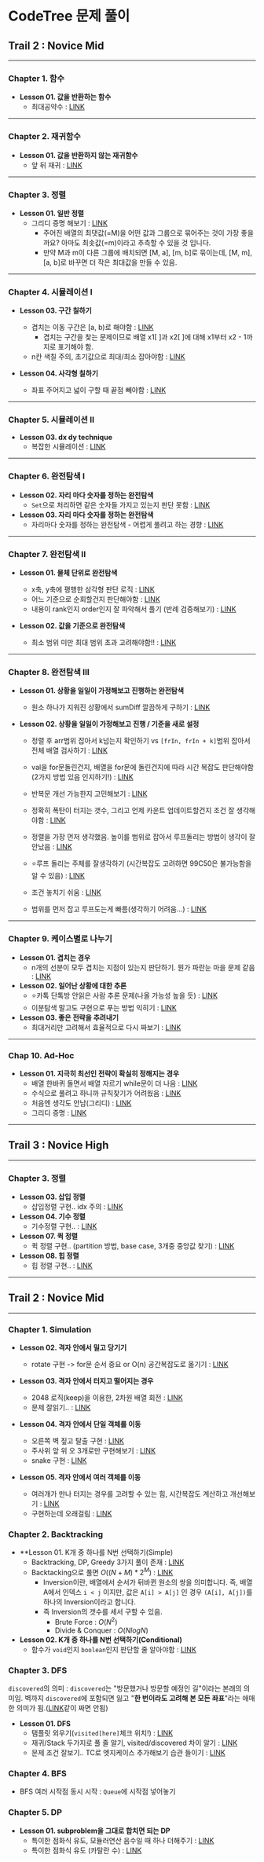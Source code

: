 # CodeTree 문제 풀이

## Trail 2 : Novice Mid

---

### Chapter 1. 함수

- **Lesson 01. 값을 반환하는 함수**
  - 최대공약수 : [LINK](src/main/java/org/dukcode/ps/codetree/trail02/chapter01/lesson01/ChallengeFindTheGreatestCommonDivisor.java)

---

### Chapter 2. 재귀함수

- **Lesson 01. 값을 반환하지 않는 재귀함수**
  - 앞 뒤 재귀 : [LINK](src/main/java/org/dukcode/ps/codetree/trail02/chapter02/lesson01/TestStarOutputWithRecursiveFunction2.java)

---

### Chapter 3. 정렬

- **Lesson 01. 일반 정렬**
  - 그리디 증명 해보기 : [LINK](src/main/java/org/dukcode/ps/codetree/trail02/chapter03/lesson01/ChallengeGroupOfPairs.java)
    - 주어진 배열의 최댓값(=M)을 어떤 값과 그룹으로 묶어주는 것이 가장 좋을까요? 아마도 최솟값(=m)이라고 추측할 수 있을 것 입니다.
    - 만약 M과 m이 다른 그룹에 배치되면 [M, a], [m, b]로 묶이는데, [M, m], [a, b]로 바꾸면 더 작은 최대값을 만들 수 있음.

---

### Chapter 4. 시뮬레이션 I

- **Lesson 03. 구간 칠하기**
  - 겹치는 이동 구간은 [a, b)로 해야함 : [LINK](src/main/java/org/dukcode/ps/codetree/trail02/chapter04/lesson03/ChallengeAreaBeenToAndFrom2.java)
    - 겹치는 구간을 찾는 문제이므로 배열 x1[ ]과 x2[ ]에 대해 x1부터 x2 - 1까지로 표기해야 함.
  - n칸 색칠 주의, 초기값으로 최대/최소 잡아야함 : [LINK](src/main/java/org/dukcode/ps/codetree/trail02/chapter04/lesson03/ChallengePaintingWhiteBlack.java)

- **Lesson 04. 사각형 칠하기**
  - 좌표 주어지고 넓이 구할 때 끝점 빼야함 : [LINK](src/main/java/org/dukcode/ps/codetree/trail02/chapter04/lesson04/IntroTotalWidthOfARectangle2.java)

---

### Chapter 5. 시뮬레이션 II

- **Lesson 03. dx dy technique**
  - 복잡한 시뮬레이션 : [LINK](src/main/java/org/dukcode/ps/codetree/trail02/chapter05/lesson03/ChallengeShootALaserInTheMirror2.java)

---

### Chapter 6. 완전탐색 I

- **Lesson 02. 자리 마다 숫자를 정하는 완전탐색**
  - `Set`으로 처리하면 같은 숫자들 가지고 있는지 판단 못함 : [LINK](src/main/java/org/dukcode/ps/codetree/trail02/chapter06/lesson02/ChallengeBeautifulSequence2.java)
- **Lesson 03. 자리 마다 숫자를 정하는 완전탐색**
  - 자리마다 숫자를 정하는 완전탐색 - 어렵게 풀려고 하는 경향 : [LINK](src/main/java/org/dukcode/ps/codetree/trail02/chapter06/lesson03)

---

### Chapter 7. 완전탐색 II

- **Lesson 01. 물체 단위로 완전탐색**
  - x축, y축에 평행한 삼각형 판단 로직 : [LINK](src/main/java/org/dukcode/ps/codetree/trail02/chapter07/lesson01/IntroCreateTriangle.java)
  - 어느 기준으로 순회할건지 판단해야함 : [LINK](src/main/java/org/dukcode/ps/codetree/trail02/chapter07/lesson01/ChallengeRottenCheese.java)
  - 내용이 rank인지 order인지 잘 파악해서 풀기 (반례 검증해보기) : [LINK](src/main/java/org/dukcode/ps/codetree/trail02/chapter07/lesson01/ChallengeDevelopersRank.java)

- **Lesson 02. 값을 기준으로 완전탐색**
  - 최소 범위 미만 최대 범위 초과 고려해야함!! : [LINK](src/main/java/org/dukcode/ps/codetree/trail02/chapter07/lesson02/IntroAdjustingTheTemperatureOfTheDataCenter2.java)

---

### Chapter 8. 완전탐색 III

- **Lesson 01. 상황을 일일이 가정해보고 진행하는 완전탐색**
  - 원소 하나가 지워진 상황에서 sumDiff 깔끔하게 구하기 : [LINK](src/main/java/org/dukcode/ps/codetree/trail02/chapter08/lesson01/IntroMultiplyTwoAndRemoveOneNumber.java)

- **Lesson 02. 상황을 일일이 가정해보고 진행 / 기준을 새로 설정**
  - 정렬 후 arr범위 잡아서 k넘는지 확인하기 vs `[frIn, frIn + k]`범위 잡아서 전체 배열 검사하기 : [LINK](src/main/java/org/dukcode/ps/codetree/trail02/chapter08/lesson02/IntroMaximumDifferenceInNumbers.java)
  - val을 for문돌린건지, 배열을 for문에 돌린건지에 따라 시간 복잡도 판단해야함 (2가지 방법 있음 인지하기!) : [LINK](src/main/java/org/dukcode/ps/codetree/trail02/chapter08/lesson02/IntroGreatJump.java)
  - 반복문 개선 가능한지 고민해보기 : [LINK](src/main/java/org/dukcode/ps/codetree/trail02/chapter08/lesson02/ChallengeRestoreInitialSequence.java)
  - 정확히 폭탄이 터지는 갯수, 그리고 언제 카운트 업데이트할건지 조건 잘 생각해야함 : [LINK](src/main/java/org/dukcode/ps/codetree/trail02/chapter08/lesson02/ChallengeStrangeBomb3.java)
  - 정렬을 가장 먼저 생각했음. 높이를 범위로 잡아서 루프돌리는 방법이 생각이 잘 안났음 : [LINK](src/main/java/org/dukcode/ps/codetree/trail02/chapter08/lesson02/ChallengeHillCutting.java)
  - ⭐️루프 돌리는 주체를 잘생각하기 (시간복잡도 고려하면 99C50은 불가능함을 알 수 있음) : [LINK](src/main/java/org/dukcode/ps/codetree/trail02/chapter08/lesson02/ChallengeDivideSectionsWell.java)
  - 조건 놓치기 쉬움 : [LINK](src/main/java/org/dukcode/ps/codetree/trail02/chapter08/lesson02/ChallengeMaximumHScore2.java)

  - 범위를 먼저 잡고 루프도는게 빠름(생각하기 어려움...) : [LINK](src/main/java/org/dukcode/ps/codetree/trail02/chapter08/lesson02/TestDifferenceBetweenMaximumAndMinimum.java)

---

### Chapter 9. 케이스별로 나누기

- **Lesson 01. 겹치는 경우**
  - n개의 선분이 모두 겹치는 지점이 있는지 판단하기. 뭔가 파란눈 마을 문제 같음 : [LINK](src/main/java/org/dukcode/ps/codetree/trail02/chapter09/lesson01/ChallengeOverlappingLineSegments.java)
- **Lesson 02. 일어난 상황에 대한 추론**
  - ⭐️카톡 단톡방 안읽은 사람 추론 문제(나올 가능성 높을 듯) : [LINK](src/main/java/org/dukcode/ps/codetree/trail02/chapter09/lesson02/ChallengeCodingTalk.java)
  - 이분탐색 말고도 구현으로 푸는 방법 익히기 : [LINK](src/main/java/org/dukcode/ps/codetree/trail02/chapter09/lesson02/TestXRun.java)
- **Lesson 03. 좋은 전략을 추려내기**
  - 최대거리만 고려해서 효율적으로 다시 짜보기 : [LINK](src/main/java/org/dukcode/ps/codetree/trail02/chapter09/lesson03/ChallengeStudyCafeKeepingDistance2.java)

---

### Chap 10. Ad-Hoc

- **Lesson 01. 지극히 최선인 전략이 확실히 정해지는 경우**
  - 배열 한바퀴 돌면서 배열 자르기 while문이 더 나음 : [LINK](src/main/java/org/dukcode/ps/codetree/trail02/chapter10/lesson01/IntroMinimumNumberOfWifi.java)  
  - 수식으로 풀려고 하니까 규칙찾기가 어려웠음 : [LINK](src/main/java/org/dukcode/ps/codetree/trail02/chapter10/lesson01/ChallengeOddEvenBundle.java)
  - 처음엔 생각도 안남(그리디) : [LINK](src/main/java/org/dukcode/ps/codetree/trail02/chapter10/lesson01/ChallengeReorderSequence.java)
  - 그리디 증명 : [LINK](src/main/java/org/dukcode/ps/codetree/trail02/chapter10/lesson01/TestGroupOfPairs2.java)

---

## Trail 3 : Novice High

---

### Chapter 3. 정렬

- **Lesson 03. 삽입 정렬**
  - 삽입정렬 구현.. idx 주의 : [LINK](src/main/java/org/dukcode/ps/codetree/trail03/chapter03/lesson03/ChallengeImplementInsertionSort.java)
- **Lesson 04. 기수 정렬**
  - 기수정렬 구현.. : [LINK](src/main/java/org/dukcode/ps/codetree/trail03/chapter03/lesson04/ChallengeImplementRadixSort.java)
- **Lesson 07. 퀵 정렬**
  - 퀵 정렬 구현.. (partition 방법, base case, 3개중 중앙값 찾기) : [LINK](src/main/java/org/dukcode/ps/codetree/trail03/chapter03/lesson07/ChallengeImplementQuickSort.java)
- **Lesson 08. 힙 정렬**
  - 힙 정렬 구현.. : [LINK](src/main/java/org/dukcode/ps/codetree/trail03/chapter03/lesson08/ChallengeImplementHeapSort.java)

---

## Trail 2 : Novice Mid

---

### Chapter 1. Simulation

- **Lesson 02. 격자 안에서 밀고 당기기**
  - rotate 구현 -> for문 순서 중요 or O(n) 공간복잡도로 옮기기 : [LINK](src/main/java/org/dukcode/ps/codetree/trail04/chapter01/lesson02/ChallengeThe2dWindBlows.java)

- **Lesson 03. 격자 안에서 터지고 떨어지는 경우**
  - 2048 로직(keep)을 이용한, 2차원 배열 회전 : [LINK](src/main/java/org/dukcode/ps/codetree/trail04/chapter01/lesson03/ChallengeOneTrialOf2048Game.java)
  - 문제 잘읽기.. : [LINK](src/main/java/org/dukcode/ps/codetree/trail04/chapter01/lesson03/ChallengeThe2dBombGame.java)

- **Lesson 04. 격자 안에서 단일 객체를 이동**
  - 오른쪽 벽 짚고 탈출 구현 : [LINK](src/main/java/org/dukcode/ps/codetree/trail04/chapter01/lesson04/ChallengeEscapeMazeWithWallFollowing.java)
  - 주사위 앞 위 오 3개로만 구현해보기 : [LINK](src/main/java/org/dukcode/ps/codetree/trail04/chapter01/lesson04/ChallengeRollADice.java)
  - snake 구현 : [LINK](src/main/java/org/dukcode/ps/codetree/trail04/chapter01/lesson04/ChallengeSnakeLovesApples.java)

- **Lesson 05. 격자 안에서 여러 객체를 이동**
  - 여러개가 만나 터지는 경우를 고려할 수 있는 힘, 시간복잡도 계산하고 개선해보기 : [LINK](src/main/java/org/dukcode/ps/codetree/trail04/chapter01/lesson05/ChallengeCollisionExperimentWithWall.java)
  - 구현하는데 오래걸림 : [LINK](src/main/java/org/dukcode/ps/codetree/trail04/chapter01/lesson05/ChallengeSequentialMovementOfStackedNumbers.java)

### Chapter 2. Backtracking

- **Lesson 01. K개 중 하나를 N번 선택하기(Simple)
  - Backtracking, DP, Greedy 3가지 풀이 존재 : [LINK](src/main/java/org/dukcode/ps/codetree/trail04/chapter02/lesson01/ChallengeSelectSegmentsWithoutOverlap.java)
  - Backtacking으로 풀면 $O((N + M) * 2^M)$ : [LINK](src/main/java/org/dukcode/ps/codetree/trail04/chapter02/lesson01/ChallengeLadderGame.java)
    - Inversion이란, 배열에서 순서가 뒤바뀐 원소의 쌍을 의미합니다. 즉, 배열 A에서 인덱스 `i < j` 이지만, 값은 `A[i] > A[j]` 인 경우 `(A[i], A[j])`를 하나의 Inversion이라고 합니다.
    - 즉 Inversion의 갯수를 세서 구할 수 있음.
      - Brute Force : $O(N^2)$
      - Divide & Conquer : $O(NlogN)$
- **Lesson 02. K개 중 하나를 N번 선택하기(Conditional)**
  - 함수가 `void`인지 `boolean`인지 판단할 줄 알아야함 : [LINK](src/main/java/org/dukcode/ps/codetree/trail04/chapter02/lesson02/ChallengeFindMinOfPossibleSeries.java)

### Chapter 3. DFS

`discovered`의 의미 :  `discovered`는 "방문했거나 방문할 예정인 길"이라는 본래의 의미임. 벽까지 `discovered`에 포함되면 잃고 "**한 번이라도 고려해 본 모든 좌표**"라는 애매한 의미가 됨.([LINK](src/main/java/org/dukcode/ps/codetree/trail04/chapter04/lesson01/IntroDetermineEscapablenessWith4Ways.java)같이 짜면 안됨)

- **Lesson 01. DFS**
  - 탬플릿 외우기(`visited[here]`체크 위치!) : [LINK](src/main/java/org/dukcode/ps/codetree/trail04/chapter03/lesson01/IntroGraphTraversal.java)
  - 재귀/Stack 두가지로 풀 줄 알기, visited/discovered 차이 알기 : [LINK](src/main/java/org/dukcode/ps/codetree/trail04/chapter03/lesson01/IntroDetermineEscapablenessWith2Ways.java)
  - 문제 조건 잘보기.. TC로 엣지케이스 추가해보기 습관 들이기 : [LINK](src/main/java/org/dukcode/ps/codetree/trail04/chapter03/lesson01/ChallengeComfortZone.java) 

### Chapter 4. BFS

- BFS 여러 시작점 동시 시작 : `Queue`에 시작점 넣어놓기

### Chapter 5. DP

- **Lesson 01. subproblem을 그대로 합치면 되는 DP**
  - 특이한 점화식 유도, 모듈러연산 음수일 때 하나 더해주기 : [LINK](src/main/java/org/dukcode/ps/codetree/trail04/chapter05/lesson01/ChallengeRectangleFill3.java)
  - 특이한 점화식 유도 (카탈란 수) : [LINK](src/main/java/org/dukcode/ps/codetree/trail04/chapter05/lesson01/ChallengeNumberOfUniqueBst.java)